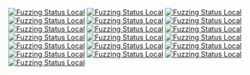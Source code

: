 [![Fuzzing Status Local](https://workerTmp.github.io/liossa_3/rowcurl/curl_fuzzer_tftp.svg)](https://github.com/)
[![Fuzzing Status Local](https://workerTmp.github.io/liossa_3/rowcurl/curl_fuzzer_sftp.svg)](https://github.com/)
[![Fuzzing Status Local](https://workerTmp.github.io/liossa_3/rowcurl/curl_fuzzer_dict.svg)](https://github.com/)
[![Fuzzing Status Local](https://workerTmp.github.io/liossa_3/rowcurl/curl_fuzzer_smb.svg)](https://github.com/)
[![Fuzzing Status Local](https://workerTmp.github.io/liossa_3/rowcurl/curl_fuzzer_http.svg)](https://github.com/)
[![Fuzzing Status Local](https://workerTmp.github.io/liossa_3/rowcurl/curl_fuzzer.svg)](https://github.com/)
[![Fuzzing Status Local](https://workerTmp.github.io/liossa_3/rowcurl/notFind.svg)](https://github.com/)
[![Fuzzing Status Local](https://workerTmp.github.io/liossa_3/rowcurl/curl_fuzzer_pop3.svg)](https://github.com/)
[![Fuzzing Status Local](https://workerTmp.github.io/liossa_3/rowcurl/curl_fuzzer_smtp.svg)](https://github.com/)
[![Fuzzing Status Local](https://workerTmp.github.io/liossa_3/rowcurl/curl_fuzzer_imap.svg)](https://github.com/)
[![Fuzzing Status Local](https://workerTmp.github.io/liossa_3/rowcurl/curl_fuzzer_https.svg)](https://github.com/)
[![Fuzzing Status Local](https://workerTmp.github.io/liossa_3/rowcurl/curl_fuzzer_file.svg)](https://github.com/)
[![Fuzzing Status Local](https://workerTmp.github.io/liossa_3/rowcurl/curl_fuzzer_rtsp.svg)](https://github.com/)
[![Fuzzing Status Local](https://workerTmp.github.io/liossa_3/rowcurl/curl_fuzzer_ldap.svg)](https://github.com/)
[![Fuzzing Status Local](https://workerTmp.github.io/liossa_3/rowcurl/llvm-symbolizer.svg)](https://github.com/)
[![Fuzzing Status Local](https://workerTmp.github.io/liossa_3/rowcurl/curl_fuzzer_rtmp.svg)](https://github.com/)
[![Fuzzing Status Local](https://workerTmp.github.io/liossa_3/rowcurl/curl_fuzzer_scp.svg)](https://github.com/)
[![Fuzzing Status Local](https://workerTmp.github.io/liossa_3/rowcurl/curl_fuzzer_ftp.svg)](https://github.com/)
[![Fuzzing Status Local](https://workerTmp.github.io/liossa_3/rowcurl/curl_fuzzer_gopher.svg)](https://github.com/)
